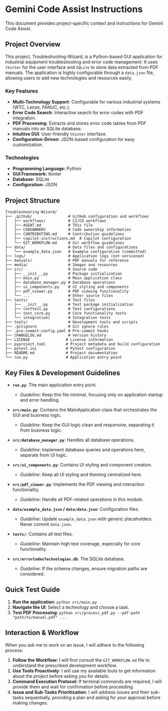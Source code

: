 # Gemini Code Assist Instructions

This document provides project-specific context and instructions for Gemini Code Assist.

## Project Overview

This project, Troubleshooting-Wizard, is a Python-based GUI application for industrial equipment troubleshooting and error code management. It uses `tkinter` for the user interface and `SQLite` to store data extracted from PDF manuals. The application is highly configurable through a `data.json` file, allowing users to add new technologies and resources easily.

### Key Features
- **Multi-Technology Support**: Configurable for various industrial systems (WTC, Lenze, FANUC, etc.).
- **Error Code Search**: Interactive search for error codes with PDF integration.
- **PDF Processing**: Extracts and stores error code tables from PDF manuals into an SQLite database.
- **Intuitive GUI**: User-friendly `tkinter` interface.
- **Configuration-Driven**: JSON-based configuration for easy customization.

### Technologies
- **Programming Language:** Python
- **GUI Framework:** tkinter
- **Database:** SQLite
- **Configuration:** JSON

## Project Structure

```
Troubleshooting-Wizard/
├── .github/                # GitHub configuration and workflows
│   ├── workflows/          # CI/CD workflows
│   ├── AGENT.md            # This file
│   ├── CODEOWNERS          # Code ownership information
│   ├── CONTRIBUTING.md     # Contribution guidelines
│   ├── copilot-instructions.md  # Copilot configuration
│   └── GIT_WORKFLOW.md     # Git workflow guidelines
├── data/                   # Data files and configurations
│   └── example_data.json   # Example configuration (committed)
├── logs/                   # Application logs (not versioned)
├── manuals/                # PDF manuals for reference
├── media/                  # Images and resources
├── src/                    # Source code
│   ├── __init__.py         # Package initialization
│   ├── main.py             # Main application class
│   ├── database_manager.py # Database operations
│   ├── ui_components.py    # UI styling and components
│   ├── pdf_viewer.py       # PDF viewing functionality
│   └── ...                 # Other source files
├── tests/                  # Test files
│   ├── __init__.py         # Test package initialization
│   ├── conftest.py         # Test configurations
│   ├── test_core.py        # Core functionality tests
│   └── integration/        # Integration tests
├── tools/                  # Development tools and scripts
├── .gitignore              # Git ignore rules
├── .pre-commit-config.yaml # Pre-commit hooks
├── CHANGELOG.md            # Version history
├── LICENSE                # License information
├── pyproject.toml         # Project metadata and build configuration
├── pytest.ini             # Pytest configuration
├── README.md              # Project documentation
└── run.py                 # Application entry point
```

## Key Files & Development Guidelines

-   **`run.py`**: The main application entry point.
    -   *Guideline*: Keep this file minimal, focusing only on application startup and error handling.

-   **`src/main.py`**: Contains the MainApplication class that orchestrates the GUI and business logic.
    -   *Guideline*: Keep the GUI logic clean and responsive, separating it from business logic.

-   **`src/database_manager.py`**: Handles all database operations.
    -   *Guideline*: Implement database queries and operations here, separate from UI logic.

-   **`src/ui_components.py`**: Contains UI styling and component creation.
    -   *Guideline*: Keep all UI styling and theming centralized here.

-   **`src/pdf_viewer.py`**: Implements the PDF viewing and interaction functionality.
    -   *Guideline*: Handle all PDF-related operations in this module.

-   **`data/example_data.json` / `data/data.json`**: Configuration files.
    -   *Guideline*: Update `example_data.json` with generic placeholders. Never commit `data.json`.

-   **`tests/`**: Contains all test files.
    -   *Guideline*: Maintain high test coverage, especially for core functionality.

-   **`src/errorCodesTechnologies.db`**: The SQLite database.
    -   *Guideline*: If the schema changes, ensure migration paths are considered.

## Quick Test Guide

1.  **Run the application**: `python src/main.py`
2.  **Navigate the UI**: Select a technology and choose a task.
3.  **Test PDF Processing**: `python src/process_pdf.py --pdf-path "path/to/manual.pdf" ...`

## Interaction & Workflow

When you ask me to work on an issue, I will adhere to the following process:

1.  **Follow the Workflow:** I will first consult the `GIT_WORKFLOW.md` file to understand the prescribed development workflow.
2.  **Use Tools Proactively**: I will use my available tools to get information about the project before asking you for details.
3.  **Command Execution Protocol:** If terminal commands are required, I will provide them and wait for confirmation before proceeding.
4.  **Issue and Sub-Tasks Prioritization:** I will address issues and their sub-tasks sequentially, providing a plan and asking for your approval before making changes.
